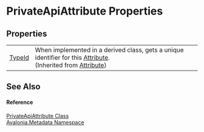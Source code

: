 # PrivateApiAttribute Properties




## Properties
<table>
<tr>
<td><a href="https://learn.microsoft.com/dotnet/api/system.attribute.typeid" target="_blank" rel="noopener noreferrer">TypeId</a></td>
<td>When implemented in a derived class, gets a unique identifier for this <a href="https://learn.microsoft.com/dotnet/api/system.attribute" target="_blank" rel="noopener noreferrer">Attribute</a>.<br />(Inherited from <a href="https://learn.microsoft.com/dotnet/api/system.attribute" target="_blank" rel="noopener noreferrer">Attribute</a>)</td>
</tr>
</table>

## See Also


#### Reference
<a href="T_Avalonia_Metadata_PrivateApiAttribute">PrivateApiAttribute Class</a>  
<a href="N_Avalonia_Metadata">Avalonia.Metadata Namespace</a>  

